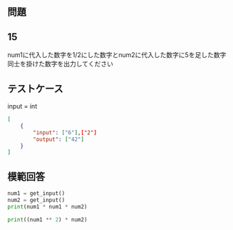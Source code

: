 ## 問題
## 15

num1に代入した数字を1/2にした数字とnum2に代入した数字に5を足した数字同士を掛けた数字を出力してください

## テストケース
input = int
```json
[
	{
		"input": ["6"],["2"]
		"output": ["42"]
	}
]
```

## 模範回答
```python
num1 = get_input()
num2 = get_input()
print(num1 * num1 * num2)

print((num1 ** 2) * num2)
```